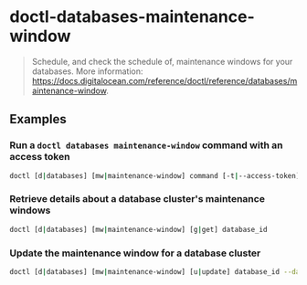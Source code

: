 # doctl-databases-maintenance-window

> Schedule, and check the schedule of, maintenance windows for your databases. More information: <https://docs.digitalocean.com/reference/doctl/reference/databases/maintenance-window>.

## Examples

### Run a `doctl databases maintenance-window` command with an access token

```bash
doctl [d|databases] [mw|maintenance-window] command [-t|--access-token] access_token
```

### Retrieve details about a database cluster's maintenance windows

```bash
doctl [d|databases] [mw|maintenance-window] [g|get] database_id
```

### Update the maintenance window for a database cluster

```bash
doctl [d|databases] [mw|maintenance-window] [u|update] database_id --day day_of_the_week --hour hour_in_24_hours_format
```
